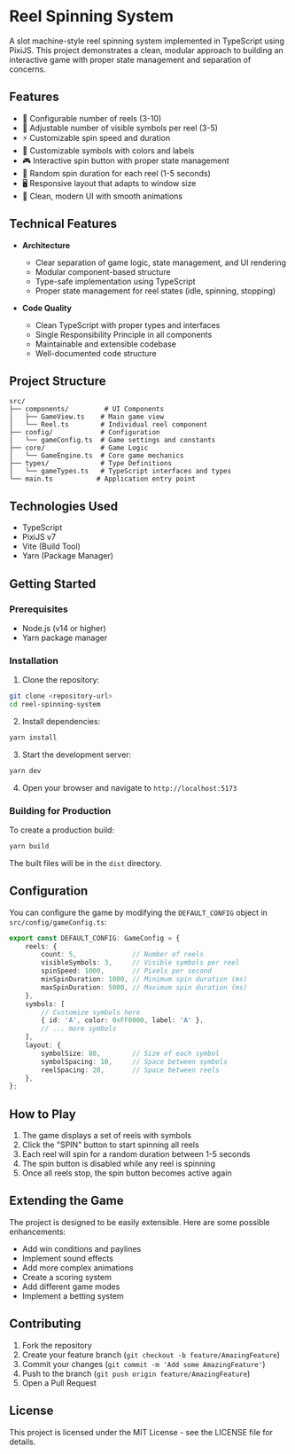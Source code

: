 # Reel Spinning System

A slot machine-style reel spinning system implemented in TypeScript using PixiJS. This project demonstrates a clean, modular approach to building an interactive game with proper state management and separation of concerns.

## Features

- 🎰 Configurable number of reels (3-10)
- 🎲 Adjustable number of visible symbols per reel (3-5)
- ⚡ Customizable spin speed and duration
- 🎨 Customizable symbols with colors and labels
- 🎮 Interactive spin button with proper state management
- 🎯 Random spin duration for each reel (1-5 seconds)
- 🖥️ Responsive layout that adapts to window size
- 🎨 Clean, modern UI with smooth animations

## Technical Features

- **Architecture**
  - Clear separation of game logic, state management, and UI rendering
  - Modular component-based structure
  - Type-safe implementation using TypeScript
  - Proper state management for reel states (idle, spinning, stopping)

- **Code Quality**
  - Clean TypeScript with proper types and interfaces
  - Single Responsibility Principle in all components
  - Maintainable and extensible codebase
  - Well-documented code structure

## Project Structure

```
src/
├── components/         # UI Components
│   ├── GameView.ts    # Main game view
│   └── Reel.ts        # Individual reel component
├── config/            # Configuration
│   └── gameConfig.ts  # Game settings and constants
├── core/              # Game Logic
│   └── GameEngine.ts  # Core game mechanics
├── types/             # Type Definitions
│   └── gameTypes.ts   # TypeScript interfaces and types
└── main.ts           # Application entry point
```

## Technologies Used

- TypeScript
- PixiJS v7
- Vite (Build Tool)
- Yarn (Package Manager)

## Getting Started

### Prerequisites

- Node.js (v14 or higher)
- Yarn package manager

### Installation

1. Clone the repository:
```bash
git clone <repository-url>
cd reel-spinning-system
```

2. Install dependencies:
```bash
yarn install
```

3. Start the development server:
```bash
yarn dev
```

4. Open your browser and navigate to `http://localhost:5173`

### Building for Production

To create a production build:

```bash
yarn build
```

The built files will be in the `dist` directory.

## Configuration

You can configure the game by modifying the `DEFAULT_CONFIG` object in `src/config/gameConfig.ts`:

```typescript
export const DEFAULT_CONFIG: GameConfig = {
    reels: {
        count: 5,              // Number of reels
        visibleSymbols: 3,     // Visible symbols per reel
        spinSpeed: 1000,       // Pixels per second
        minSpinDuration: 1000, // Minimum spin duration (ms)
        maxSpinDuration: 5000, // Maximum spin duration (ms)
    },
    symbols: [
        // Customize symbols here
        { id: 'A', color: 0xFF0000, label: 'A' },
        // ... more symbols
    ],
    layout: {
        symbolSize: 80,        // Size of each symbol
        symbolSpacing: 10,     // Space between symbols
        reelSpacing: 20,       // Space between reels
    },
};
```

## How to Play

1. The game displays a set of reels with symbols
2. Click the "SPIN" button to start spinning all reels
3. Each reel will spin for a random duration between 1-5 seconds
4. The spin button is disabled while any reel is spinning
5. Once all reels stop, the spin button becomes active again

## Extending the Game

The project is designed to be easily extensible. Here are some possible enhancements:

- Add win conditions and paylines
- Implement sound effects
- Add more complex animations
- Create a scoring system
- Add different game modes
- Implement a betting system

## Contributing

1. Fork the repository
2. Create your feature branch (`git checkout -b feature/AmazingFeature`)
3. Commit your changes (`git commit -m 'Add some AmazingFeature'`)
4. Push to the branch (`git push origin feature/AmazingFeature`)
5. Open a Pull Request

## License

This project is licensed under the MIT License - see the LICENSE file for details.